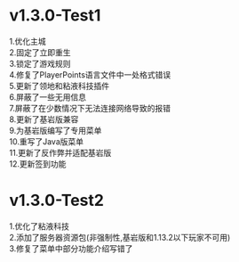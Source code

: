 # v1.3.0-Test1
1.优化主城<br>
2.固定了立即重生<br>
3.锁定了游戏规则<br>
4.修复了PlayerPoints语言文件中一处格式错误<br>
5.更新了领地和粘液科技插件<br>
6.屏蔽了一些无用信息<br>
7.屏蔽了在少数情况下无法连接网络导致的报错<br>
8.更新了基岩版兼容<br>
9.为基岩版编写了专用菜单<br>
10.重写了Java版菜单<br>
11.更新了反作弊并适配基岩版<br>
12.更新签到功能<br>
# v1.3.0-Test2
1.优化了粘液科技<br>
2.添加了服务器资源包(非强制性,基岩版和1.13.2以下玩家不可用)<br>
3.修复了菜单中部分功能介绍写错了